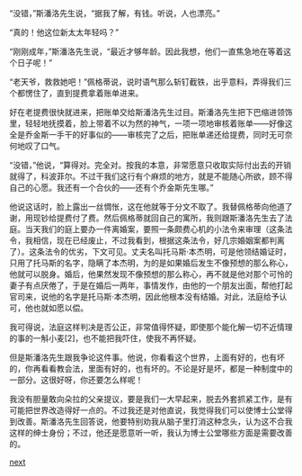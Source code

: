 
“没错，”斯潘洛先生说，“据我了解，有钱。听说，人也漂亮。”

“真的！他这位新太太年轻吗？”

“刚刚成年，”斯潘洛先生说，“最近才够年龄。因此我想，他们一直焦急地在等着这个日子呢！”

“老天爷，救救她吧！”佩格蒂说，说时语气那么斩钉截铁，出乎意料，弄得我们三个都愣住了，直到提费拿着账单进来。

好在老提费很快就进来，把账单交给斯潘洛先生过目。斯潘洛先生把下巴缩进领饰里，轻轻地抚摸着，脸上带着不以为然的神气，一项一项地审核着账单——好像这全是乔金斯一手干的好事似的——审核完了之后，把账单递还给提费，同时无可奈何地叹了口气。

“没错，”他说，“算得对。完全对。按我的本意，非常愿意只收取实际付出去的开销就得了，科波菲尔。不过干我们这行有个麻烦的地方，就是不能随心所欲，顾不得自己的心愿。我还有一个合伙的——还有个乔金斯先生哪。”

他说这话时，脸上露出一丝惆怅，这在他就等于分文不取了。我替佩格蒂向他道了谢，用现钞给提费付了费。然后佩格蒂就回自己的寓所，我则跟斯潘洛先生去了法庭。当天我们的庭上要办一件离婚案，要照一条颇费心机的小法令来审理（这条法令，我相信，现在已经废止，不过我看到，根据这条法令，好几宗婚姻案都判离了）。这条法令的优劣，下文可见。丈夫名叫托马斯·本杰明，可是他领结婚证时，只用了托马斯的名字，隐瞒了本杰明，为的是如果婚后发生不像预想的那么称心，他就可以脱身。婚后，他果然发现不像预想的那么称心，再不就是他对那个可怜的妻子有点厌倦了，于是在婚后一两年，事情发作，由他的一个朋友出面，帮他打起官司来，说他的名字是托马斯·本杰明，因此他根本没有结婚。对此，法庭给予认可，他也就如愿以偿。

我可得说，法庭这样判决是否公正，非常值得怀疑，即使那个能化解一切不近情理的事的一斛小麦[2]，也不能把我吓住，使我不再怀疑。

但是斯潘洛先生跟我争论这件事。他说，你看看这个世界，上面有好的，也有坏的，你再看看教会法，里面有好的，也有坏的。不论是好是坏，都是一种制度中的一部分。这很好呀，你还要怎么样呢！

我没有胆量敢向朵拉的父亲提议，要是我们一大早起来，脱去外套抓紧工作，是有可能把世界改造得好一点的。不过我还是对他直说，我觉得我们可以使博士公堂得到改善。斯潘洛先生回答说，他要特别劝我从脑子里打消这种念头，认为这不合我这样的绅士身份；不过，他还是愿意听一听，我认为博士公堂哪些方面是需要改善的。

[next](page426)